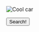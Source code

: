 <!DOCTYPE>
<html lang = "en">
<html>
  <title>
    <b>Wheels on fire</b>
  </title>
  <head>  
  <base href="https://www.tudublin.ie/" target="_blank">
</head>

<body>
  <p>
    <img src="https://wallpapercave.com/wp/EZ9swSJ.jpg" alt="Cool car">
  </p>  
</body>
<button type="button">
Search!
</button>
  
</html>


